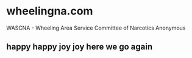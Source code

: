  # wheelingna.com
WASCNA - Wheeling Area Service Committee of Narcotics Anonymous 


## happy happy joy joy here we go again 